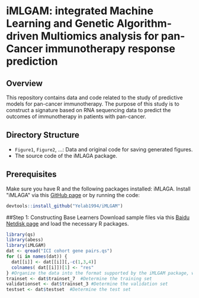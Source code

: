 # iMLGAM: integrated Machine Learning and Genetic Algorithm-driven Multiomics analysis for pan-Cancer immunotherapy response prediction

## Overview

This repository contains data and code related to the study of predictive models for pan-cancer immunotherapy. The purpose of this study is to construct a signature based on RNA sequencing data to predict the outcomes of immunotherapy in patients with pan-cancer.

## Directory Structure

- `Figure1`, `Figure2`, ...: Data and original code for saving generated figures.
- The source code of the iMLAGA package.

## Prerequisites

Make sure you have R and the following packages installed: iMLAGA. Install "iMLAGA" via this [GitHub page](https://github.com/Yelab1994/iMLAGA) or by running the code:

```R
devtools::install_github("Yelab1994/iMLGAM")
```
##Step 1: Constructing Base Learners
Download sample files via this [Baidu Netdisk page](https://pan.baidu.com/s/1DmL1MBvDnn4JT798wFRoSQ?pwd=h527) and load the necessary R packages.

```R
library(qs)
library(abess)
library(iMLGAM)
dat <- qread("ICI cohort gene pairs.qs")
for (i in names(dat)) {
  dat[[i]] <- dat[[i]][,-c(1,3,4)]
  colnames( dat[[i]])[1] <- "res"
} #Organize the data into the format supported by the iMLGAM package, where the first column is the outcome (with row names as 'res'), and the subsequent columns are features.
trainset <- dat$trainset_7  #Determine the training set
validationset <- dat$trainset_3 #Determine the validation set
testset <- dat$testset  #Determine the test set 
```
